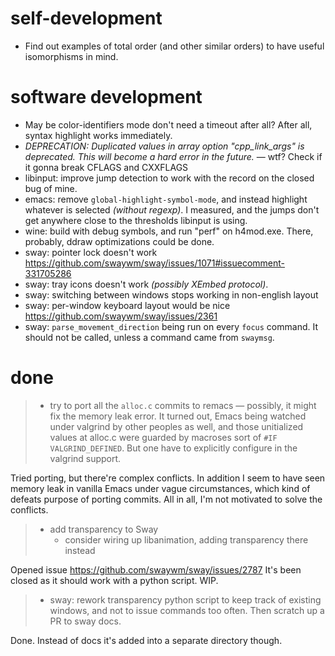 # self-development

* Find out examples of total order (and other similar orders) to have useful isomorphisms in mind.

# software development

* May be color-identifiers mode don't need a timeout after all? After all, syntax highlight works immediately.
*  *DEPRECATION: Duplicated values in array option "cpp_link_args" is deprecated. This will become a hard error in the future.* — wtf? Check if it gonna break CFLAGS and CXXFLAGS
* libinput: improve jump detection to work with the record on the closed bug of mine.
* emacs: remove `global-highlight-symbol-mode`, and instead highlight whatever is selected *(without regexp)*.
  I measured, and the jumps don't get anywhere close to the thresholds libinput is using.
* wine: build with debug symbols, and run "perf" on h4mod.exe. There, probably, ddraw optimizations could be done.
* sway: pointer lock doesn't work https://github.com/swaywm/sway/issues/1071#issuecomment-331705286
* sway: tray icons doesn't work *(possibly XEmbed protocol)*.
* sway: switching between windows stops working in non-english layout
* sway: per-window keyboard layout would be nice https://github.com/swaywm/sway/issues/2361
* sway: `parse_movement_direction` being run on every `focus` command. It should not be called, unless a command came from `swaymsg`.

# done

> * try to port all the `alloc.c` commits to remacs — possibly, it might fix the memory leak error. It turned out, Emacs being watched under valgrind by other peoples as well, and those unitialized values at alloc.c were guarded by macroses sort of `#IF VALGRIND_DEFINED`. But one have to explicitly configure in the valgrind support.

Tried porting, but there're complex conflicts. In addition I seem to have seen memory leak in vanilla Emacs under vague circumstances, which kind of defeats purpose of porting commits. All in all, I'm not motivated to solve the conflicts.

> * add transparency to Sway
>     * consider wiring up libanimation, adding transparency there instead

Opened issue https://github.com/swaywm/sway/issues/2787 It's been closed as it should work with a python script. WIP.

> * sway: rework transparency python script to keep track of existing windows, and not to issue commands too often. Then scratch up a PR to sway docs.

Done. Instead of docs it's added into a separate directory though.

[1]: https://stackoverflow.com/questions/2612447/pinpointing-conditional-jump-or-move-depends-on-uninitialized-values-valgrin
